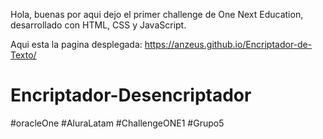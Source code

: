Hola, buenas por aqui dejo el primer challenge de One Next Education, desarrollado con HTML, CSS y JavaScript.


Aqui esta la pagina desplegada: https://anzeus.github.io/Encriptador-de-Texto/


# Encriptador-Desencriptador
#oracleOne #AluraLatam #ChallengeONE1 #Grupo5
